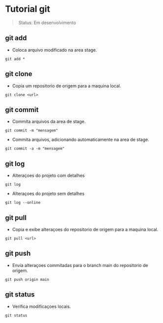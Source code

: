 # Tutorial git

> Status: Em desenvolvimento

## git add
- Coloca arquivo modificado na area stage.
```
git add *
```

## git clone
- Copia um repositorio de origem para a maquina local.
```
git clone <url>
```

## git commit
- Commita arquivos da area de stage.
```
git commit -m "mensagem"
```

- Commita arquivos, adicionando automaticamente na area de stage.
```
git commit -a -m "mensagem"
```

## git log
- Alteraçoes do projeto com detalhes
```
git log
```

- Alteraçoes do projeto sem detalhes
```
git log --online
```

## git pull
- Copia e exibe alteraçoes do repositorio de origem para a maquina local.
```
git pull <url>
```

## git push
- Envia alteraçoes commitadas para o branch main do repositorio de origem.
```
git push origin main
```

## git status
- Verifica modificaçoes locais.
```
git status
```
